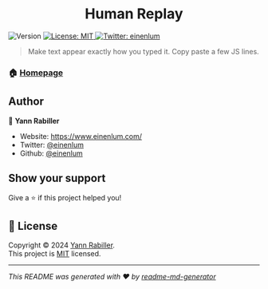 <h1 align="center">Human Replay</h1>
<p>
  <img alt="Version" src="https://img.shields.io/badge/version-1.0.0-blue.svg?cacheSeconds=2592000" />
  <a href="https://opensource.org/license/mit" target="_blank">
    <img alt="License: MIT" src="https://img.shields.io/badge/License-MIT-yellow.svg" />
  </a>
  <a href="https://twitter.com/einenlum" target="_blank">
    <img alt="Twitter: einenlum" src="https://img.shields.io/twitter/follow/einenlum.svg?style=social" />
  </a>
</p>

> Make text appear exactly how you typed it. Copy paste a few JS lines.

### 🏠 [Homepage](https://einenlum.github.io/human-replay/)

## Author

👤 **Yann Rabiller**

* Website: https://www.einenlum.com/
* Twitter: [@einenlum](https://twitter.com/einenlum)
* Github: [@einenlum](https://github.com/einenlum)

## Show your support

Give a ⭐️ if this project helped you!

## 📝 License

Copyright © 2024 [Yann Rabiller](https://github.com/einenlum).<br />
This project is [MIT](https://opensource.org/license/mit) licensed.

***
_This README was generated with ❤️ by [readme-md-generator](https://github.com/kefranabg/readme-md-generator)_

